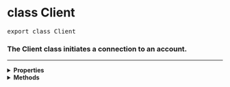 # class Client
<pre>export class Client</pre>

### The Client class initiates a connection to an account.

---------
<details>
  <summary><strong>Properties</strong></summary>

  <strong>readonly</strong> `data` : [`UserControl`](user.md) | [`null`](https://developer.mozilla.org/en-US/docs/Web/JavaScript/Reference/Operators/null)
  User data of the bot.

  <strong>readonly</strong> `mention` : [`string`](https://developer.mozilla.org/en-US/docs/Web/JavaScript/Reference/Global_Objects/String)
  Returns the mention of the bot.
</details>

<details>
  <summary><strong>Methods</strong></summary>

  onReady(func: [***Function***](https://developer.mozilla.org/en-US/docs/Web/JavaScript/Reference/Global_Objects/Function)) : [`null`](https://developer.mozilla.org/en-US/docs/Web/JavaScript/Reference/Operators/null)
  Run a function when the bot is fully initialized.
</details>